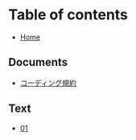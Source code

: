# Table of contents

* [Home](README.md)

## Documents

* [コーディング規約](documents/codingrule.md)

## Text

* [01](text/01.md)

